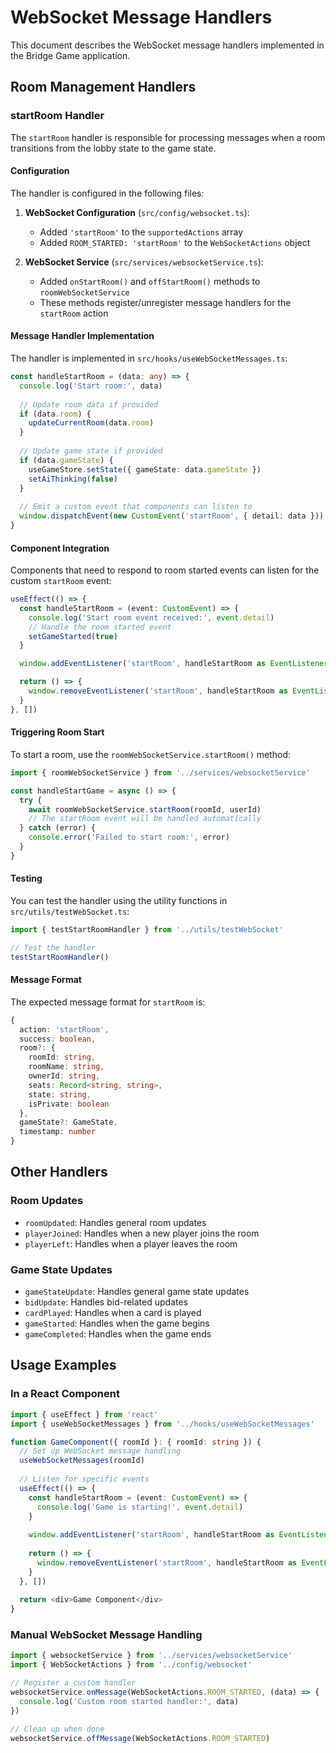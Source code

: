 # WebSocket Message Handlers

This document describes the WebSocket message handlers implemented in the Bridge Game application.

## Room Management Handlers

### startRoom Handler

The `startRoom` handler is responsible for processing messages when a room transitions from the lobby state to the game state.

#### Configuration

The handler is configured in the following files:

1. **WebSocket Configuration** (`src/config/websocket.ts`):
   - Added `'startRoom'` to the `supportedActions` array
   - Added `ROOM_STARTED: 'startRoom'` to the `WebSocketActions` object

2. **WebSocket Service** (`src/services/websocketService.ts`):
   - Added `onStartRoom()` and `offStartRoom()` methods to `roomWebSocketService`
   - These methods register/unregister message handlers for the `startRoom` action

#### Message Handler Implementation

The handler is implemented in `src/hooks/useWebSocketMessages.ts`:

```typescript
const handleStartRoom = (data: any) => {
  console.log('Start room:', data)
  
  // Update room data if provided
  if (data.room) {
    updateCurrentRoom(data.room)
  }
  
  // Update game state if provided
  if (data.gameState) {
    useGameStore.setState({ gameState: data.gameState })
    setAiThinking(false)
  }
  
  // Emit a custom event that components can listen to
  window.dispatchEvent(new CustomEvent('startRoom', { detail: data }))
}
```

#### Component Integration

Components that need to respond to room started events can listen for the custom `startRoom` event:

```typescript
useEffect(() => {
  const handleStartRoom = (event: CustomEvent) => {
    console.log('Start room event received:', event.detail)
    // Handle the room started event
    setGameStarted(true)
  }

  window.addEventListener('startRoom', handleStartRoom as EventListener)

  return () => {
    window.removeEventListener('startRoom', handleStartRoom as EventListener)
  }
}, [])
```

#### Triggering Room Start

To start a room, use the `roomWebSocketService.startRoom()` method:

```typescript
import { roomWebSocketService } from '../services/websocketService'

const handleStartGame = async () => {
  try {
    await roomWebSocketService.startRoom(roomId, userId)
    // The startRoom event will be handled automatically
  } catch (error) {
    console.error('Failed to start room:', error)
  }
}
```

#### Testing

You can test the handler using the utility functions in `src/utils/testWebSocket.ts`:

```typescript
import { testStartRoomHandler } from '../utils/testWebSocket'

// Test the handler
testStartRoomHandler()
```

#### Message Format

The expected message format for `startRoom` is:

```typescript
{
  action: 'startRoom',
  success: boolean,
  room?: {
    roomId: string,
    roomName: string,
    ownerId: string,
    seats: Record<string, string>,
    state: string,
    isPrivate: boolean
  },
  gameState?: GameState,
  timestamp: number
}
```

## Other Handlers

### Room Updates
- `roomUpdated`: Handles general room updates
- `playerJoined`: Handles when a new player joins the room
- `playerLeft`: Handles when a player leaves the room

### Game State Updates
- `gameStateUpdate`: Handles general game state updates
- `bidUpdate`: Handles bid-related updates
- `cardPlayed`: Handles when a card is played
- `gameStarted`: Handles when the game begins
- `gameCompleted`: Handles when the game ends

## Usage Examples

### In a React Component

```typescript
import { useEffect } from 'react'
import { useWebSocketMessages } from '../hooks/useWebSocketMessages'

function GameComponent({ roomId }: { roomId: string }) {
  // Set up WebSocket message handling
  useWebSocketMessages(roomId)
  
  // Listen for specific events
  useEffect(() => {
    const handleStartRoom = (event: CustomEvent) => {
      console.log('Game is starting!', event.detail)
    }
    
    window.addEventListener('startRoom', handleStartRoom as EventListener)
    
    return () => {
      window.removeEventListener('startRoom', handleStartRoom as EventListener)
    }
  }, [])
  
  return <div>Game Component</div>
}
```

### Manual WebSocket Message Handling

```typescript
import { websocketService } from '../services/websocketService'
import { WebSocketActions } from '../config/websocket'

// Register a custom handler
websocketService.onMessage(WebSocketActions.ROOM_STARTED, (data) => {
  console.log('Custom room started handler:', data)
})

// Clean up when done
websocketService.offMessage(WebSocketActions.ROOM_STARTED)
```
